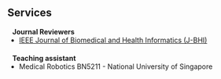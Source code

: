 ## Services



<h4 style="margin:0 10px 0;">Journal Reviewers</h4>

<ul style="margin:0 0 20px;">  
  <li><a href="[https://www.springer.com/journal/11263](https://ieeexplore.ieee.org/xpl/RecentIssue.jsp?punumber=6221020)"><autocolor>IEEE Journal of Biomedical and Health Informatics (J-BHI)</autocolor></a></li>
</ul>

<h4 style="margin:0 10px 0;">Teaching assistant</h4>
<ul style="margin:0 0 20px;">  
  <li><autocolor>Medical Robotics BN5211 - National University of Singapore</autocolor></li>
</ul>

